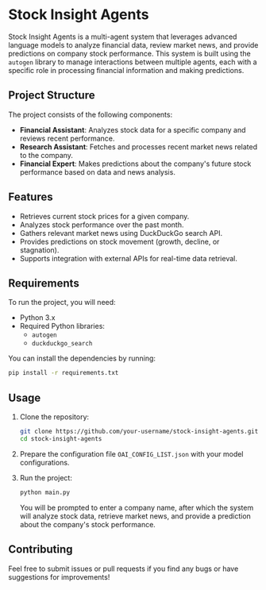 # Stock Insight Agents

Stock Insight Agents is a multi-agent system that leverages advanced language models to analyze financial data, review market news, and provide predictions on company stock performance. This system is built using the `autogen` library to manage interactions between multiple agents, each with a specific role in processing financial information and making predictions.

## Project Structure

The project consists of the following components:

- **Financial Assistant**: Analyzes stock data for a specific company and reviews recent performance.
- **Research Assistant**: Fetches and processes recent market news related to the company.
- **Financial Expert**: Makes predictions about the company's future stock performance based on data and news analysis.

## Features

- Retrieves current stock prices for a given company.
- Analyzes stock performance over the past month.
- Gathers relevant market news using DuckDuckGo search API.
- Provides predictions on stock movement (growth, decline, or stagnation).
- Supports integration with external APIs for real-time data retrieval.

## Requirements

To run the project, you will need:

- Python 3.x
- Required Python libraries:
  - `autogen`
  - `duckduckgo_search`
  
You can install the dependencies by running:

```bash
pip install -r requirements.txt
```
## Usage

1. Clone the repository:

    ```bash
    git clone https://github.com/your-username/stock-insight-agents.git
    cd stock-insight-agents
    ```

2. Prepare the configuration file `OAI_CONFIG_LIST.json` with your model configurations.

3. Run the project:

    ```bash
    python main.py
    ```

    You will be prompted to enter a company name, after which the system will analyze stock data, retrieve market news, and provide a prediction about the company's stock performance.

## Contributing

Feel free to submit issues or pull requests if you find any bugs or have suggestions for improvements!
